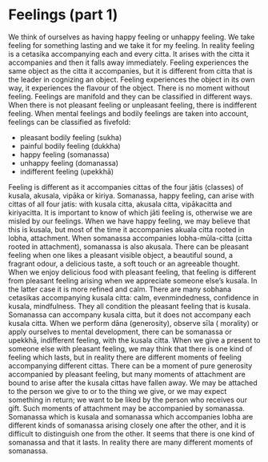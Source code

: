 # Feelings (part 1)

We think of ourselves as having happy feeling or unhappy feeling. We
take feeling for something lasting and we take it for my feeling. In
reality feeling is a cetasika accompanying each and every citta. It
arises with the citta it accompanies and then it falls away immediately.
Feeling experiences the same object as the citta it accompanies, but it
is different from citta that is the leader in cognizing an object.
Feeling experiences the object in its own way, it experiences the
flavour of the object. There is no moment without feeling. Feelings are
manifold and they can be classified in different ways. When there is not
pleasant feeling or unpleasant feeling, there is indifferent feeling.
When mental feelings and bodily feelings are taken into account,
feelings can be classified as fivefold:

-   pleasant bodily feeling (sukha)
-   painful bodily feeling (dukkha)
-   happy feeling (somanassa)
-   unhappy feeling (domanassa)
-   indifferent feeling (upekkhā)

Feeling is different as it accompanies cittas of the four jātis
(classes) of kusala, akusala, vipāka or kiriya. Somanassa, happy
feeling, can arise with cittas of all four jatis: with kusala citta,
akusala citta, vipākacitta and kiriyacitta. It is important to know of
which jāti feeling is, otherwise we are misled by our feelings. When we
have happy feeling, we may believe that this is kusala, but most of the
time it accompanies akuala citta rooted in lobha, attachment. When
somanassa accompanies lobha-mūla-citta (citta rooted in attachment),
somanassa is also akusala. There can be pleasant feeling when one likes
a pleasant visible object, a beautiful sound, a fragrant odour, a
delicious taste, a soft touch or an agreeable thought. When we enjoy
delicious food with pleasant feeling, that feeling is different from
pleasant feeling arising when we appreciate someone else’s kusala. In
the latter case it is more refined and calm. There are many sobhana
cetasikas accompanying kusala citta: calm, evenmindedness, confidence in
kusala, mindfulness. They all condition the pleasant feeling that is
kusala. Somanassa can accompany kusala citta, but it does not accompany
each kusala citta. When we perform dāna (generosity), observe sīla (
morality) or apply ourselves to mental development, there can be
somanassa or upekkhā, indifferent feeling, with the kusala citta. When
we give a present to someone else with pleasant feeling, we may think
that there is one kind of feeling which lasts, but in reality there are
different moments of feeling accompanying different cittas. There can be
a moment of pure generosity accompanied by pleasant feeling, but many
moments of attachment are bound to arise after the kusala cittas have
fallen away. We may be attached to the person we give to or to the thing
we give, or we may expect something in return; we want to be liked by
the person who receives our gift. Such moments of attachment may be
accompanied by somanassa. Somanassa which is kusala and somanassa which
accompanies lobha are different kinds of somanassa arising closely one
after the other, and it is difficult to distinguish one from the other.
It seems that there is one kind of somanassa and that it lasts. In
reality there are many different moments of somanassa.


